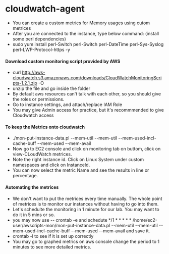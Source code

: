 # cloudwatch-agent
  * You can create a custom metrics for Memory usages using cutom metrices
  * After you are connected to the instance, type below command: (install some perl dependencies)
  * sudo yum install perl-Switch perl-Switch perl-DateTime perl-Sys-Syslog perl-LWP-Protocol-https -y
#### Download custom monitoring script provided by AWS
  * curl http://aws-cloudwatch.s3.amazonaws.com/downloads/CloudWatchMonitoringScripts-1.2.1.zip -O
  * unzip the file and go inside the folder
  * By default aws resources can't talk with each other, so you should give the roles or permissions.
  * Go to instance settings, and attach/replace IAM Role
  * You may give Admin access for practice, but it's recommmended to give Cloudwatch access 
#### To keep the Metrics onto cloudwatch
  * ./mon-put-instance-data.pl --mem-util --mem-util --mem-used-incl-cache-buff --mem-used --mem-avail
  * Now go to EC2 console and click on monitoring tab on buttom, click on view-CLoudWatch metrices.
  * Note the right instance id. Click on Linux System under custom namespaces and click on InstanceId.
  * You can now select the metric Name and see the results in line or percentage.
  
#### Automating the metrices
  * We don't want to put the metrices every time manually. The whole point of metrices is to monitor our instances without having to go into them. 
  * Let's schedulte the monitoring in 1 minute for our lab. You may want to do it in 5 mins or so. 
  * you may now use -- crontab -e and schedute */1 * * * * * /home/ec2-user/awscripts-mon/mon-put-instance-data.pl --mem-util --mem-util --mem-used-incl-cache-buff --mem-used --mem-avail and save it. 
  * crontab -l to see if it is set up correctly
  * You may go to graphed metrics on aws console change the period to 1 minutes to see more detailed metrics.
  
